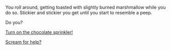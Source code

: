 You roll around, getting toasted with slightly burned marshmallow while
you do so.  Stickier and stickier you get until you start to resemble a peep.

Do you?

[Turn on the chocolate sprinkler!](../sprinkler/eating-chocolate.md)

[Scream for help?](../../sleep/scream-help/scream-help.md)
